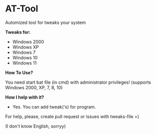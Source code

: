 # AT-Tool

Automized tool for tweaks your system

**Tweaks for:**

- Windows 2000
- Windows XP
- Windows 7
- Windows 10
- Windows 11

**How To Use?**

You need start bat file (in cmd) with administrator privileges! (supports Windows 2000, XP, 7, 8, 10)

**How I help with it?**

- Yes. You can add tweak('s) for program.

For help, please, create pull request or issues with tweaks-file =)


(I don't know English, sorryy)
